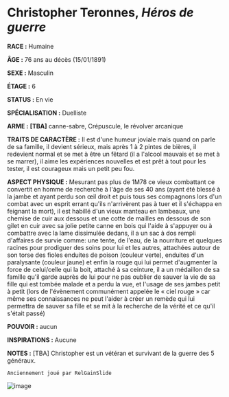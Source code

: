 # Christopher Teronnes, *Héros de guerre*

**RACE :** Humaine

**ÂGE :** 76 ans au décès (15/01/1891)

**SEXE :** Masculin

**ÉTAGE :** 6

**STATUS :** En vie

**SPÉCIALISATION :** Duelliste

**ARME :** **[TBA]** canne-sabre, Crépuscule, le révolver arcanique

**TRAITS DE CARACTÈRE :** Il est d'une humeur joviale mais quand on parle de sa famille, il devient sérieux, mais après 1 à 2 pintes de bières, il redevient normal et se met à être un fêtard (il a l'alcool mauvais et se met à se marrer), il aime les expériences nouvelles et est prêt à tout pour les tester, il est courageux mais un petit peu fou.

**ASPECT PHYSIQUE :** Mesurant pas plus de 1M78 ce vieux combattant ce convertit en homme de recherche à l'âge de ses 40 ans (ayant été blessé à la jambe et ayant perdu son œil droit et puis tous ses compagnons lors d'un combat avec un esprit errant qu'ils n'arrivèrent pas à tuer et il s'échappa en feignant la mort), il est habillé d'un vieux manteau en lambeaux, une chemise de cuir aux dessous et une cotte de mailles en dessous de son gilet en cuir avec sa jolie petite canne en bois qui l'aide à s'appuyer ou à combattre avec la lame dissimulée dedans, il a un sac à dos rempli d'affaires de survie comme: une tente, de l'eau, de la nourriture et quelques racines pour prodiguer des soins pour lui et les autres, attachées autour de son torse des fioles enduites de poison (couleur verte), enduites d'un paralysante (couleur jaune) et enfin la rouge qui lui permet d'augmenter la force de celui/celle qui la boit, attaché à sa ceinture, il a un médaillon de sa famille qu'il garde auprès de lui pour ne pas oublier de sauver la vie de sa fille qui est tombée malade et a perdu la vue, et l'usage de ses jambes petit à petit (lors de l'évènement communément appelée le « ciel rouge » car même ses connaissances ne peut l'aider à créer un remède qui lui permettra de sauver sa fille et se mit à la recherche de la vérité et ce qu'il s'était passé)

**POUVOIR :** aucun

**INSPIRATIONS :** Aucune

**NOTES :** [TBA] Christopher est un vétéran et survivant de la guerre des 5 généraux.

`Anciennement joué par RelGainSlide`

![image](https://enyxia.alkanife.fr/images/characters/christopher.png)
